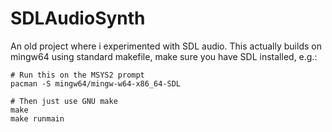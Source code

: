 # SDLAudioSynth

An old project where i experimented with SDL audio.
This actually builds on mingw64 using standard makefile, make sure you have SDL installed, e.g.:

```
# Run this on the MSYS2 prompt
pacman -S mingw64/mingw-w64-x86_64-SDL

# Then just use GNU make
make
make runmain
```
